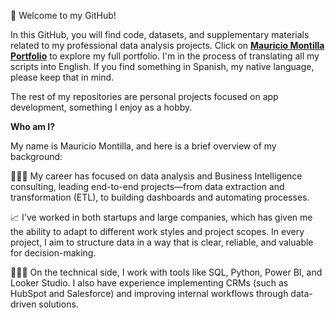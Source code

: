 👋 Welcome to my GitHub! 

In this GitHub, you will find code, datasets, and supplementary materials related to my professional data analysis projects. Click on [**Mauricio Montilla Portfolio**](https://pumped-yttrium-b80.notion.site/Mauricio-Montilla-Portfolio-d3ca9969abe6483eb177f8e269a4ec75?pvs=74) to explore my full portfolio. I'm in the process of translating all my scripts into English. If you find something in Spanish, my native language, please keep that in mind.

The rest of my repositories are personal projects focused on app development, something I enjoy as a hobby. 

**Who am I?**

My name is Mauricio Montilla, and here is a brief overview of my background:

🙋🏽‍♂️ My career has focused on data analysis and Business Intelligence consulting, leading end-to-end projects—from data extraction and transformation (ETL), to building dashboards and automating processes.

📈 I've worked in both startups and large companies, which has given me the ability to adapt to different work styles and project scopes. In every project, I aim to structure data in a way that is clear, reliable, and valuable for decision-making.

🧑🏽‍💻 On the technical side, I work with tools like SQL, Python, Power BI, and Looker Studio. I also have experience implementing CRMs (such as HubSpot and Salesforce) and improving internal workflows through data-driven solutions.
